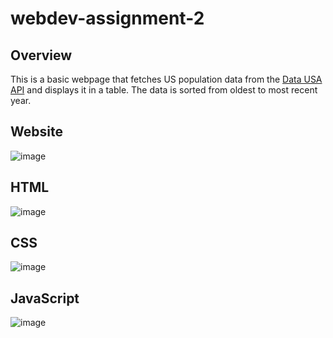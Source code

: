 # webdev-assignment-2


## Overview
This is a basic webpage that fetches US population data from the [Data USA API](https://datausa.io/api/data?drilldowns=Nation&measures=Population) and displays it in a table. The data is sorted from oldest to most recent year.

## Website
![image](https://github.com/user-attachments/assets/7a4f265d-e933-4db4-a604-f0a834f556ee)

## HTML
![image](https://github.com/user-attachments/assets/336b47e7-9f46-4078-8318-d548e66d9d57)

## CSS
![image](https://github.com/user-attachments/assets/67a8b222-ef08-4399-b39e-4add326af959)

## JavaScript
![image](https://github.com/user-attachments/assets/e9439ac9-35f5-4db9-9b9b-cc6b600c81b3)
